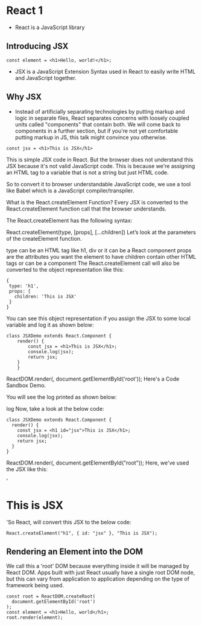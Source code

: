 # React 1

- React is a JavaScript library

## Introducing JSX

`const element = <h1>Hello, world!</h1>;`

- JSX is a JavaScript Extension Syntax used in React to easily write HTML and JavaScript together.

## Why JSX 


- Instead of artificially separating technologies by putting markup and logic in separate files, React separates concerns with loosely coupled units called "components" that contain both. We will come back to components in a further section, but if you're not yet comfortable putting markup in JS, this talk might convince you otherwise.

`const jsx = <h1>This is JSX</h1>`

This is simple JSX code in React. But the browser does not understand this JSX because it's not valid JavaScript code. This is because we're assigning an HTML tag to a variable that is not a string but just HTML code.

So to convert it to browser understandable JavaScript code, we use a tool like Babel which is a JavaScript compiler/transpiler.

What is the React.createElement Function?
Every JSX is converted to the React.createElement function call that the browser understands.

The React.createElement has the following syntax:

React.createElement(type, [props], [...children])
Let’s look at the parameters of the createElement function.

type can be an HTML tag like h1, div or it can be a React component
props are the attributes you want the element to have
children contain other HTML tags or can be a component
The React.createElement call will also be converted to the object representation like this:

```
{   
 type: 'h1',   
 props: {     
   children: 'This is JSX'   
 }
}
```
You can see this object representation if you assign the JSX to some local variable and log it as shown below:

```
class JSXDemo extends React.Component {
    render() {
        const jsx = <h1>This is JSX</h1>;
        console.log(jsx);
        return jsx;
    }
    }
```

ReactDOM.render(<JSXDemo />, document.getElementById('root'));
Here's a Code Sandbox Demo.

You will see the log printed as shown below:

log
Now, take a look at the below code:

```
class JSXDemo extends React.Component {
  render() {
    const jsx = <h1 id="jsx">This is JSX</h1>;
    console.log(jsx);
    return jsx;
  }
}
```

ReactDOM.render(<JSXDemo />, document.getElementById("root"));
Here, we've used the JSX like this:

'<h1 id="jsx">This is JSX</h1>
'So React, will convert this JSX to the below code:

`React.createElement("h1", { id: "jsx" }, "This is JSX");`

## Rendering an Element into the DOM


We call this a 'root' DOM because everything inside it will be managed by React DOM. Apps built with just React usually have a single root DOM node, but this can vary from application to application depending on the type of framework being used.

```
const root = ReactDOM.createRoot(
  document.getElementById('root')
);
const element = <h1>Hello, world</h1>;
root.render(element);
```


